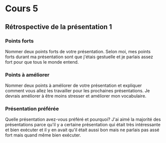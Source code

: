 # Cours 5
## Rétrospective de la présentation 1

### Points forts
Nommer deux points forts de votre présentation. 
Selon moi, mes points forts durant ma présentation sont que j'étais gestuelle et je parlais assez fort pour que tous le monde entend.

### Points à améliorer
Nommer deux points à améliorer de votre présentation et expliquer comment vous allez les travailler pour les prochaines présentations. 
Je devrais améliorer à être moins stresser et améliorer mon vocabulaire.

### Présentation préférée
Quelle présentation avez-vous préféré et pourquoi? 
J'ai aimé la majorité des présentations parce qu'il y a certaine présentation qui était très intéressante et bien exécuter et il y en avait qu'il était aussi bon mais ne parlais pas assé fort mais quand même bien exécuter.
